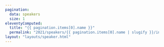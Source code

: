 ```yaml
---
pagination:
  data: speakers
  size: 1
eleventyComputed:
  title: "{{ pagination.items[0].name }}"
  permalink: "2021/speakers/{{ pagination.items[0].name | slugify }}/index.html"
layout: "layouts/speaker.html"
---
```

